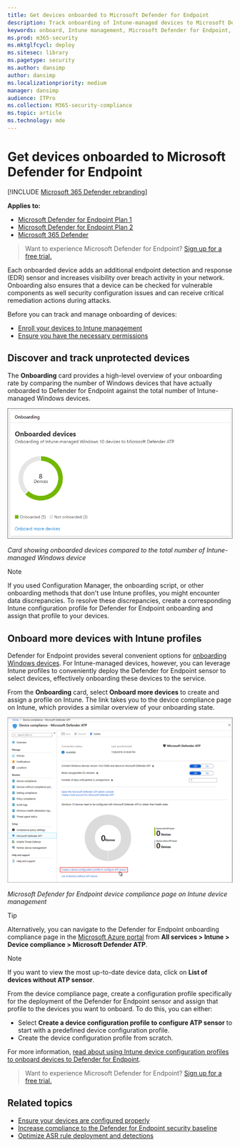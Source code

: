 ```yaml
---
title: Get devices onboarded to Microsoft Defender for Endpoint
description: Track onboarding of Intune-managed devices to Microsoft Defender for Endpoint and increase onboarding rate.
keywords: onboard, Intune management, Microsoft Defender for Endpoint, Microsoft Defender, Windows Defender, configuration management
ms.prod: m365-security
ms.mktglfcycl: deploy
ms.sitesec: library
ms.pagetype: security
ms.author: dansimp
author: dansimp
ms.localizationpriority: medium
manager: dansimp
audience: ITPro
ms.collection: M365-security-compliance
ms.topic: article
ms.technology: mde
---
```


# Get devices onboarded to Microsoft Defender for Endpoint

[!INCLUDE [Microsoft 365 Defender rebranding](../../includes/microsoft-defender.md)]

**Applies to:**
- [Microsoft Defender for Endpoint Plan 1](https://go.microsoft.com/fwlink/p/?linkid=2154037)
- [Microsoft Defender for Endpoint Plan 2](https://go.microsoft.com/fwlink/p/?linkid=2154037)
- [Microsoft 365 Defender](https://go.microsoft.com/fwlink/?linkid=2118804)

> Want to experience Microsoft Defender for Endpoint? [Sign up for a free trial.](https://signup.microsoft.com/create-account/signup?products=7f379fee-c4f9-4278-b0a1-e4c8c2fcdf7e&ru=https://aka.ms/MDEp2OpenTrial?ocid=docs-wdatp-onboardconfigure-abovefoldlink)

Each onboarded device adds an additional endpoint detection and response (EDR) sensor and increases visibility over breach activity in your network. Onboarding also ensures that a device can be checked for vulnerable components as well security configuration issues and can receive critical remediation actions during attacks.

Before you can track and manage onboarding of devices:

- [Enroll your devices to Intune management](configure-machines.md#enroll-devices-to-intune-management)
- [Ensure you have the necessary permissions](configure-machines.md#obtain-required-permissions)

## Discover and track unprotected devices

The **Onboarding** card provides a high-level overview of your onboarding rate by comparing the number of Windows devices that have actually onboarded to Defender for Endpoint against the total number of Intune-managed Windows devices.

![Device configuration management Onboarding card.](images/secconmgmt_onboarding_card.png)

*Card showing onboarded devices compared to the total number of Intune-managed Windows device*

> [!NOTE]
> If you used Configuration Manager, the onboarding script, or other onboarding methods that don't use Intune profiles, you might encounter data discrepancies. To resolve these discrepancies, create a corresponding Intune configuration profile for Defender for Endpoint onboarding and assign that profile to your devices.

## Onboard more devices with Intune profiles

Defender for Endpoint provides several convenient options for [onboarding Windows devices](onboard-configure.md). For Intune-managed devices, however, you can leverage Intune profiles to conveniently deploy the Defender for Endpoint sensor to select devices, effectively onboarding these devices to the service.

From the **Onboarding** card, select **Onboard more devices** to create and assign a profile on Intune. The link takes you to the device compliance page on Intune, which provides a similar overview of your onboarding state.

![Microsoft Defender for Endpoint device compliance page on Intune device management.](images/secconmgmt_onboarding_1deviceconfprofile.png)

*Microsoft Defender for Endpoint device compliance page on Intune device management*

> [!TIP]
> Alternatively, you can navigate to the Defender for Endpoint onboarding compliance page in the [Microsoft Azure portal](https://portal.azure.com/) from **All services > Intune > Device compliance > Microsoft Defender ATP**.

> [!NOTE]
> If you want to view the most up-to-date device data, click on **List of devices without ATP sensor**.

From the device compliance page, create a configuration profile specifically for the deployment of the Defender for Endpoint sensor and assign that profile to the devices you want to onboard. To do this, you can either:

- Select **Create a device configuration profile to configure ATP sensor** to start with a predefined device configuration profile.
- Create the device configuration profile from scratch.

For more information, [read about using Intune device configuration profiles to onboard devices to Defender for Endpoint](/intune/advanced-threat-protection#onboard-devices-by-using-a-configuration-profile).

> Want to experience Microsoft Defender for Endpoint? [Sign up for a free trial.](https://signup.microsoft.com/create-account/signup?products=7f379fee-c4f9-4278-b0a1-e4c8c2fcdf7e&ru=https://aka.ms/MDEp2OpenTrial?ocid=docs-wdatp-onboardconfigure-belowfoldlink)

## Related topics

- [Ensure your devices are configured properly](configure-machines.md)
- [Increase compliance to the Defender for Endpoint security baseline](configure-machines-security-baseline.md)
- [Optimize ASR rule deployment and detections](configure-machines-asr.md)
